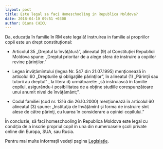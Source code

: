 ```yaml
---
layout: post
title: Este legal sa faci Homeschooling in Republica Moldova?
date: 2018-04-10 09:51 +0300
author: Diana CHICU
---
```


Da, educația în familie în RM este legală! Instruirea in familie ai propriilor
copii este un drept constituțional:

* Articolul 35 „Dreptul la învăţătură”, alineatul (9) al Constituției Republicii
Moldova spune: „Dreptul prioritar de a alege sfera de instruire a copiilor
revine părinților.”

* Legea învățămîntului (legea Nr. 547 din 21.07.1995) menționează în articolul
60 „Drepturile şi obligaţiile părinţilor”, în alineatul (1) „Părinţii sau
tutorii au dreptul” , la litera d) următoarele: „să instruiască în familie
copilul, asigurându-i posibilitatea de a obține studiile corespunzătoare unui
anumit nivel de învățământ;”.

* Codul familiei (cod nr. 1316 din 26.10.2000) menționează în articolul 60
alineatul (3) spune: „Instituţia de învăţămînt şi forma de instruire sînt alese
de către părinţi, cu luarea în considerare a opiniei copilului.”

În concluzie, să faci homeschooling în Republica Moldova este legal cu condiția de
a înscrie propriul copil în una din numeroasele școli private online din Europa,
SUA, sau Rusia.

Pentru mai multe informații vedeți pagina [Legislație](/legislatie).
